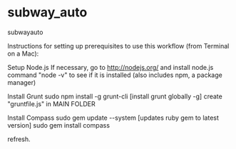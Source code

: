 subway_auto
===========

subwayauto

Instructions for setting up prerequisites to use this workflow (from Terminal on a Mac):

Setup Node.js
If necessary, go to http://nodejs.org/ and install node.js
command "node -v" to see if it is installed (also includes npm, a package manager)

Install Grunt
sudo npm install -g grunt-cli [install grunt globally -g]
create "gruntfile.js" in MAIN FOLDER

Install Compass
sudo gem update --system [updates ruby gem to latest version]
sudo gem install compass

refresh.